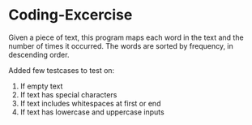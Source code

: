 # Coding-Excercise

Given a piece of text, this program maps each word in the text and the number of times it occurred.
The words are sorted by frequency, in descending order.

Added few testcases to test on:
1. If empty text
2. If text has special characters
3. If text includes whitespaces at first or end
4. If text has lowercase and uppercase inputs
